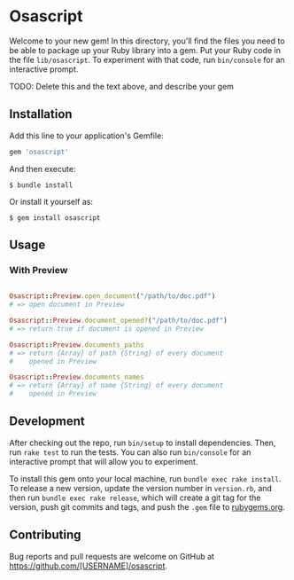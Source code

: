 # Osascript

Welcome to your new gem! In this directory, you'll find the files you need to be able to package up your Ruby library into a gem. Put your Ruby code in the file `lib/osascript`. To experiment with that code, run `bin/console` for an interactive prompt.

TODO: Delete this and the text above, and describe your gem

## Installation

Add this line to your application's Gemfile:

```ruby
gem 'osascript'
```

And then execute:

    $ bundle install

Or install it yourself as:

    $ gem install osascript

## Usage


### With Preview

~~~ruby

Osascript::Preview.open_document("/path/to/doc.pdf")
# => open document in Preview

Osascript::Preview.document_opened?("/path/to/doc.pdf")
# => return true if document is opened in Preview

Osascript::Preview.documents_paths
# => return {Array} of path {String} of every document
#    opened in Preview

Osascript::Preview.documents_names
# => return {Array} of name {String} of every document
#    opened in Preview
~~~


## Development

After checking out the repo, run `bin/setup` to install dependencies. Then, run `rake test` to run the tests. You can also run `bin/console` for an interactive prompt that will allow you to experiment.

To install this gem onto your local machine, run `bundle exec rake install`. To release a new version, update the version number in `version.rb`, and then run `bundle exec rake release`, which will create a git tag for the version, push git commits and tags, and push the `.gem` file to [rubygems.org](https://rubygems.org).

## Contributing

Bug reports and pull requests are welcome on GitHub at https://github.com/[USERNAME]/osascript.

